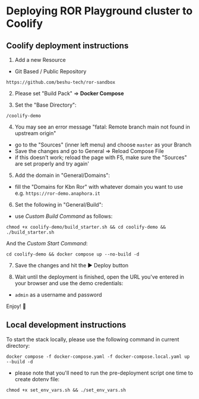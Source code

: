 # Deploying ROR Playground cluster to Coolify

## Coolify deployment instructions

1. Add a new Resource
- Git Based / Public Repository
```
https://github.com/beshu-tech/ror-sandbox
```

2. Please set "Build Pack" => **Docker Compose**

3. Set the "Base Directory":
```
/coolify-demo
```

4. You may see an error message "fatal: Remote branch main not found in upstream origin"
- go to the "Sources" (inner left menu) and choose `master` as your Branch
- Save the changes and go to General => Reload Compose File
- if this doesn't work; reload the page with F5, make sure the "Sources" are set properly and try again'

5. Add the domain in "General/Domains":
- fill the "Domains for Kbn Ror" with whatever domain you want to use e.g. `https://ror-demo.anaphora.it`

6. Set the following in "General/Build":
- use *Custom Build Command* as follows:
```
chmod +x coolify-demo/build_starter.sh && cd coolify-demo && ./build_starter.sh
```
And the *Custom Start Command*:
```
cd coolify-demo && docker compose up --no-build -d
```

7. Save the changes and hit the ▶️ Deploy button

8. Wait until the deployment is finished, open the URL you've entered in your browser and use the demo credentials:
- `admin` as a username and password

Enjoy! 🚀

## Local development instructions

To start the stack locally, please use the following command in current directory:
```shell
docker compose -f docker-compose.yaml -f docker-compose.local.yaml up --build -d
```
- please note that you'll need to run the pre-deployment script one time to create dotenv file:
```shell
chmod +x set_env_vars.sh && ./set_env_vars.sh
```
